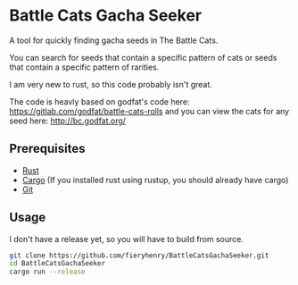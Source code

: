 # Battle Cats Gacha Seeker

A tool for quickly finding gacha seeds in The Battle Cats.

You can search for seeds that contain a specific pattern of cats or seeds that
contain a specific pattern of rarities.

I am very new to rust, so this code probably isn't great.

The code is heavly based on godfat's code here:
<https://gitlab.com/godfat/battle-cats-rolls> and you can view the cats for any
seed here: <http://bc.godfat.org/>

## Prerequisites

- [Rust](https://www.rust-lang.org/)
- [Cargo](https://crates.io/) (If you installed rust using rustup, you should
  already have cargo)
- [Git](https://git-scm.com/)

## Usage

I don't have a release yet, so you will have to build from source.

```bash
git clone https://github.com/fieryhenry/BattleCatsGachaSeeker.git
cd BattleCatsGachaSeeker
cargo run --release
```
